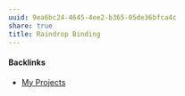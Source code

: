 ```yaml
---
uuid: 9ea6bc24-4645-4ee2-b365-05de36bfca4c
share: true
title: Raindrop Binding
---
```

#### Backlinks

* [My Projects](/e76c8ac9-69f3-477f-8015-556e83738432)